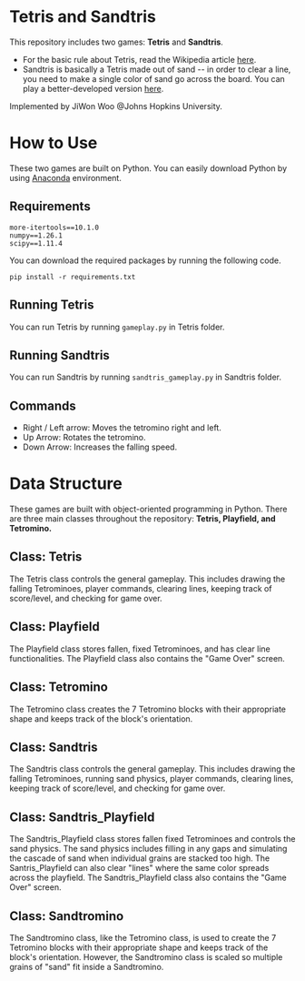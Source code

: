 # Tetris and Sandtris

This repository includes two games: **Tetris** and **Sandtris**.

 - For the basic rule about Tetris, read the Wikipedia article [here](https://en.wikipedia.org/wiki/Tetris). 
  - Sandtris is basically a Tetris made out of sand -- in order to clear a line, you need to make
   a single color of sand go across the board. You can play a better-developed version [here](https://sandtris.com/).

Implemented by JiWon Woo @Johns Hopkins University.

# How to Use

These two games are built on Python. You can easily download Python by using [Anaconda](https://www.anaconda.com/) environment. 

## Requirements

    more-itertools==10.1.0
    numpy==1.26.1
    scipy==1.11.4
You can download the required packages by running the following code.

    pip install -r requirements.txt

## Running Tetris

You can run Tetris by running  `gameplay.py` in Tetris folder.

## Running Sandtris

You can run Sandtris by running `sandtris_gameplay.py` in Sandtris folder. 


## Commands 

 - Right / Left arrow: Moves the tetromino right and left. 
 - Up Arrow: Rotates the tetromino. 
 - Down Arrow: Increases the falling speed.

# Data Structure

These games are built with object-oriented programming in Python. There are three main classes throughout the repository: **Tetris, Playfield, and Tetromino.**

## Class: Tetris

The Tetris class controls the general gameplay. This includes drawing the falling Tetrominoes, player commands, clearing lines, keeping track of score/level, and checking for game over.

## Class: Playfield

The Playfield class stores fallen, fixed Tetrominoes, and has clear line functionalities. The Playfield class also contains the "Game Over" screen.

## Class: Tetromino

The Tetromino class creates the 7 Tetromino blocks with their appropriate shape and keeps track of the block's orientation. 

## Class: Sandtris

The Sandtris class controls the general gameplay. This includes drawing the falling Tetrominoes, running sand physics, player commands, clearing lines, keeping track of score/level, and checking for game over.

## Class: Sandtris_Playfield

The Sandtris_Playfield class stores fallen fixed Tetrominoes and controls the sand physics. The sand physics includes filling in any gaps and simulating the cascade of sand when individual grains are stacked too high. The Santris_Playfield can also clear "lines" where the same color spreads across the playfield. The Sandtris_Playfield class also contains the "Game Over" screen.

## Class: Sandtromino

The Sandtromino class, like the Tetromino class, is used to create the 7 Tetromino blocks with their appropriate shape and keeps track of the block's orientation. However, the Sandtromino class is scaled so multiple grains of "sand" fit inside a Sandtromino. 

